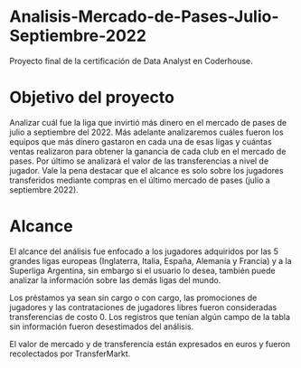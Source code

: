 # Analisis-Mercado-de-Pases-Julio-Septiembre-2022
Proyecto final de la certificación de Data Analyst en Coderhouse.

# Objetivo del proyecto
Analizar cuál fue la liga que invirtió más dinero en el mercado de pases de julio a septiembre del 2022. Más adelante analizaremos cuáles fueron los equipos que más dinero gastaron en cada una de esas ligas y cuántas ventas realizaron para obtener la ganancia de cada club en el mercado de pases. Por último se analizará el valor de las transferencias a nivel de jugador.
Vale la pena destacar que el alcance es solo sobre los jugadores transferidos mediante compras en el último mercado de pases (julio a septiembre 2022).

# Alcance
El alcance del análisis fue enfocado a los jugadores adquiridos por las 5 grandes ligas europeas (Inglaterra, Italia, España, Alemania y Francia) y a la Superliga Argentina, sin embargo si el usuario lo desea, también puede analizar la información sobre las demás ligas del mundo.

Los préstamos ya sean sin cargo o con cargo, las promociones de jugadores y las contrataciones de jugadores libres fueron consideradas transferencias de costo 0.
Los registros que tenían algún campo de la tabla sin información fueron desestimados del análisis.

El valor de mercado y de transferencia están expresados en euros y fueron recolectados por TransferMarkt.
